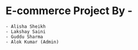 # E-commerce Project By -
    - Alisha Sheikh
    - Lakshay Saini 
    - Guddu Sharma
    - Alok Kumar (Admin)
